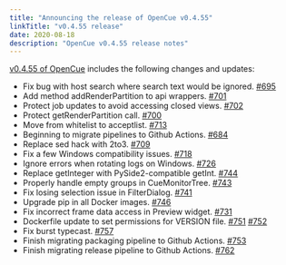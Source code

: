 ```yaml
---
title: "Announcing the release of OpenCue v0.4.55"
linkTitle: "v0.4.55 release"
date: 2020-08-18
description: "OpenCue v0.4.55 release notes"
---
```


[v0.4.55 of OpenCue](https://github.com/AcademySoftwareFoundation/OpenCue/releases/tag/v0.4.55)
includes the following changes and updates:

*   Fix bug with host search where search text would be ignored. [#695](https://github.com/AcademySoftwareFoundation/OpenCue/pull/695)
*   Add method addRenderPartition to api wrappers. [#701](https://github.com/AcademySoftwareFoundation/OpenCue/pull/701)
*   Protect job updates to avoid accessing closed views. [#702](https://github.com/AcademySoftwareFoundation/OpenCue/pull/702)
*   Protect getRenderPartition call. [#700](https://github.com/AcademySoftwareFoundation/OpenCue/pull/700)
*   Move from whitelist to acceptlist. [#713](https://github.com/AcademySoftwareFoundation/OpenCue/pull/713)
*   Beginning to migrate pipelines to Github Actions. [#684](https://github.com/AcademySoftwareFoundation/OpenCue/pull/684)
*   Replace sed hack with 2to3. [#709](https://github.com/AcademySoftwareFoundation/OpenCue/pull/709)
*   Fix a few Windows compatibility issues. [#718](https://github.com/AcademySoftwareFoundation/OpenCue/pull/718)
*   Ignore errors when rotating logs on Windows. [#726](https://github.com/AcademySoftwareFoundation/OpenCue/pull/726)
*   Replace getInteger with PySide2-compatible getInt. [#744](https://github.com/AcademySoftwareFoundation/OpenCue/pull/744)
*   Properly handle empty groups in CueMonitorTree. [#743](https://github.com/AcademySoftwareFoundation/OpenCue/pull/743)
*   Fix losing selection issue in FilterDialog. [#741](https://github.com/AcademySoftwareFoundation/OpenCue/pull/741)
*   Upgrade pip in all Docker images. [#746](https://github.com/AcademySoftwareFoundation/OpenCue/pull/746)
*   Fix incorrect frame data access in Preview widget. [#731](https://github.com/AcademySoftwareFoundation/OpenCue/pull/731)
*   Dockerfile update to set permissions for VERSION file. [#751](https://github.com/AcademySoftwareFoundation/OpenCue/pull/751) [#752](https://github.com/AcademySoftwareFoundation/OpenCue/pull/752)
*   Fix burst typecast. [#757](https://github.com/AcademySoftwareFoundation/OpenCue/pull/757)
*   Finish migrating packaging pipeline to Github Actions. [#753](https://github.com/AcademySoftwareFoundation/OpenCue/pull/753)
*   Finish migrating release pipeline to Github Actions. [#762](https://github.com/AcademySoftwareFoundation/OpenCue/pull/762)
